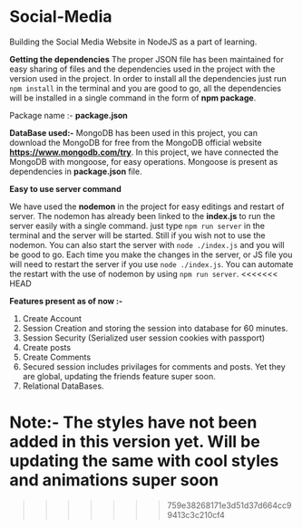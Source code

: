 # Social-Media
Building the Social Media Website in NodeJS as a part of learning. 

**Getting the dependencies**
The proper JSON file has been maintained for easy sharing of files and the dependencies used in the project with the version used in the project. 
In order to install all the dependencies just run `npm install` in the terminal and you are good to go, all the dependencies will be installed in a single command in the form of **npm package**. 

Package name :- **package.json**


**DataBase used:-**
MongoDB has been used in this project, you can download the MongoDB for free from the MongoDB official website **https://www.mongodb.com/try**.
In this project, we have connected the MongoDB with mongoose, for easy operations. Mongoose is present as dependencies in **package.json** file.

**Easy to use server command**

We have used the **nodemon** in the project for easy editings and restart of server. The nodemon has already been linked to the **index.js** to run the server easily with a single command. just type `npm run server` in the terminal and the server will be started. Still if you wish not to use the nodemon. You can also start the server with `node ./index.js` and you will be good to go. Each time you make the changes in the server, or JS file you will need to restart the server if you use `node ./index.js`. You can automate the restart with the use of nodemon by using `npm run server`.
<<<<<<< HEAD


**Features present as of now :-**

1. Create Account
2. Session Creation and storing the session into database for 60 minutes.
3. Session Security (Serialized user session cookies with passport)
4. Create posts
5. Create Comments
6. Secured session includes privilages for comments and posts. Yet they are global, updating the friends feature super soon.
7. Relational DataBases.


**Note:- The styles have not been added in this version yet. Will be updating the same with cool styles and animations super soon**
=======
>>>>>>> 759e38268171e3d51d37d664cc99413c3c210cf4
